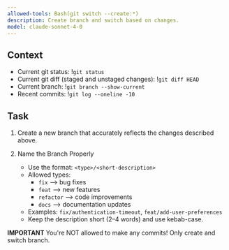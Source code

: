 ```yaml
---
allowed-tools: Bash(git switch --create:*)
description: Create branch and switch based on changes.
model: claude-sonnet-4-0
---
```


## Context

- Current git status: !`git status`
- Current git diff (staged and unstaged changes): !`git diff HEAD`
- Current branch: !`git branch --show-current`
- Recent commits: !`git log --oneline -10`

## Task

1. Create a new branch that accurately reflects the changes described above.

2. Name the Branch Properly
   - Use the format: `<type>/<short-description>`
   - Allowed types:
     - `fix` --> bug fixes
     - `feat` --> new features
     - `refactor` --> code improvements
     - `docs` --> documentation updates
   - Examples: `fix/authentication-timeout`, `feat/add-user-preferences`
   - Keep the description short (2–4 words) and use kebab-case.

**IMPORTANT** You're NOT allowed to make any commits! Only create and switch branch.
